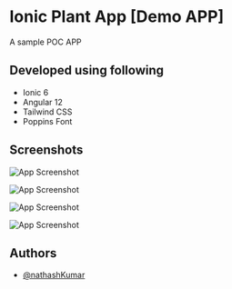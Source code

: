 
# Ionic Plant App [Demo APP]

A sample POC APP

## Developed using following

- Ionic 6
- Angular 12
- Tailwind CSS
- Poppins Font


## Screenshots

![App Screenshot](https://raw.githubusercontent.com/nathash92/ionic-plant-app/master/screenshots/welcome.png)

![App Screenshot](https://raw.githubusercontent.com/nathash92/ionic-plant-app/master/screenshots/login.png)

![App Screenshot](https://raw.githubusercontent.com/nathash92/ionic-plant-app/master/screenshots/register.png)

![App Screenshot](https://raw.githubusercontent.com/nathash92/ionic-plant-app/master/screenshots/home.png)


## Authors

- [@nathashKumar](https://www.github.com/nathash92)

